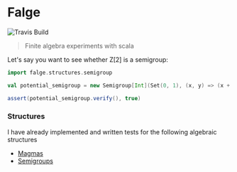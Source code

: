 # Falge
![Travis Build](https://travis-ci.org/BraulioVM/falge.svg)
> Finite algebra experiments with scala

Let's say you want to see whether Z[2] is a semigroup:

````scala
import falge.structures.semigroup

val potential_semigroup = new Semigroup[Int](Set(0, 1), (x, y) => (x + y) % 2)

assert(potential_semigroup.verify(), true)
````

### Structures
I have already implemented and written tests for the following algebraic structures
* [Magmas](https://en.wikipedia.org/wiki/Magma_(algebra))
* [Semigroups](https://en.wikipedia.org/wiki/Semigroup)
